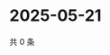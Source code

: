 # 2025-05-21

共 0 条

<!-- BEGIN ZHIHUVIDEO -->
<!-- 最后更新时间 Wed May 21 2025 03:09:08 GMT+0800 (China Standard Time) -->

<!-- END ZHIHUVIDEO -->
